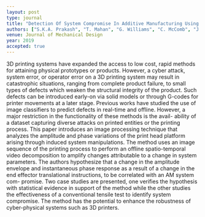 ```yaml
---
layout: post
type: journal
title: "Detection Of System Compromise In Additive Manufacturing Using Video Motion Magnification"
authors: ["S.K.A. Prakash", "T. Mahan", "G. Williams", "C. McComb", "J. Menold", "C. Tucker"]
venue: Journal of Mechanical Design
year: 2019
accepted: true
---
```

3D printing systems have expanded the access to low cost, rapid methods for attaining physical prototypes or products. However, a cyber attack, system error, or operator error on a 3D printing system may result in catastrophic situations, ranging from complete product failure, to small types of defects which weaken the structural integrity of the product. Such defects can be introduced early-on via solid models or through G-codes for printer movements at a later stage. Previous works have studied the use of image classifiers to predict defects in real-time and offline. However, a major restriction in the functionality of these methods is the avail- ability of a dataset capturing diverse attacks on printed entities or the printing process. This paper introduces an image processing technique that analyzes the amplitude and phase variations of the print head platform arising through induced system manipulations. The method uses an image sequence of the printing process to perform an offline spatio-temporal video decomposition to amplify changes attributable to a change in system parameters. The authors hypothesize that a change in the amplitude envelope and instantaneous phase response as a result of a change in the end effector translational instructions, to be correlated with an AM system com- promise. Two case studies are presented, one verifies the hypothesis with statistical evidence in support of the method while the other studies the effectiveness of a conventional tensile test to identify system compromise. The method has the potential to enhance the robustness of cyber-physical systems such as 3D printers.
